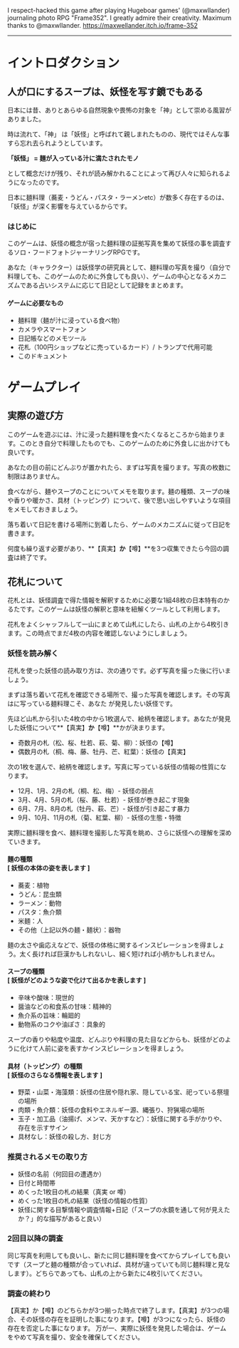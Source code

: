 I respect-hacked this game after playing Hugeboar games' (@maxwllander) journaling photo RPG "Frame352".
I greatly admire their creativity. Maximum thanks to @maxwllander.
https://maxwellander.itch.io/frame-352

----

# イントロダクション
## 人が口にするスープは、妖怪を写す鏡でもある
日本には昔、ありとあらゆる自然現象や畏怖の対象を「神」として崇める風習がありました。

時は流れて、「神」 は「妖怪」と呼ばれて親しまれたものの、現代ではそんな事すら忘れ去られようとしています。

**「妖怪」 = 麺が入っている汁に満たされたモノ**

として概念だけが残り、それが読み解かれることによって再び人々に知られるようになったのです。

日本に麺料理（蕎麦・うどん・パスタ・ラーメンetc）が数多く存在するのは、「妖怪」が深く影響を与えているからです。

### はじめに
このゲームは、妖怪の概念が宿った麺料理の証拠写真を集めて妖怪の事を調査するソロ・フードフォトジャーナリングRPGです。

あなた（キャラクター）は妖怪学の研究員として、麺料理の写真を撮り（自分で料理しても、このゲームのために外食しても良い）、ゲームの中心となるメカニズムである占いシステムに応じて日記として記録をまとめます。

#### ゲームに必要なもの
* 麺料理（麺が汁に浸っている食べ物）
* カメラやスマートフォン
* 日記帳などのメモツール
* 花札（100円ショップなどに売っているカード）/ トランプで代用可能
* このドキュメント

# ゲームプレイ
## 実際の遊び方
このゲームを遊ぶには、汁に浸った麺料理を食べたくなるところから始まります。このとき自分で料理したものでも、このゲームのために外食しに出かけても良いです。

あなたの目の前にどんぶりが置かれたら、まずは写真を撮ります。写真の枚数に制限はありません。

食べながら、麺やスープのことについてメモを取ります。麺の種類、スープの味や香りや暖かさ、具材（トッピング）について、後で思い出しやすいような項目をメモしておきましょう。

落ち着いて日記を書ける場所に到着したら、ゲームのメカニズムに従って日記を書きます。

何度も繰り返す必要があり、**【真実】**か**【噂】**を3つ収集できたら今回の調査は終了です。

## 花札について
花札とは、妖怪調査で得た情報を解釈するために必要な1組48枚の日本特有のかるたです。このゲームは妖怪の解釈と意味を紐解くツールとして利用します。

花札をよくシャッフルして一山にまとめて山札にしたら、山札の上から4枚引きます。この時点でまだ4枚の内容を確認しないようにしましょう。

### 妖怪を読み解く
花札を使った妖怪の読み取り方は、次の通りです。必ず写真を撮った後に行いましょう。

まずは落ち着いて花札を確認できる場所で、撮った写真を確認します。その写真はに写っている麺料理こそ、あなた
が発見したい妖怪です。

先ほど山札から引いた4枚の中から1枚選んで、絵柄を確認します。あなたが発見した妖怪について**【真実】**か**【噂】**かが決まります。

* 奇数月の札（松、桜、杜若、萩、菊、柳）：妖怪の【噂】
* 偶数月の札（桐、梅、藤、牡丹、芒、紅葉）：妖怪の【真実】

次の1枚を選んで、絵柄を確認します。写真に写っている妖怪の情報の性質になります。
* 12月、1月、2月の札（桐、松、梅）- 妖怪の弱点
* 3月、4月、5月の札（桜、藤、杜若）- 妖怪が巻き起こす現象
* 6月、7月、8月の札（牡丹、萩、芒）- 妖怪が引き起こす暴力
* 9月、10月、11月の札（菊、紅葉、柳）- 妖怪の生態・特徴

実際に麺料理を食べ、麺料理を撮影した写真を眺め、さらに妖怪への理解を深めていきます。

#### 麺の種類<br> [ 妖怪の本体の姿を表します ]
* 蕎麦：植物
* うどん：昆虫類
* ラーメン：動物
* パスタ：魚介類
* 米麺：人
* その他（上記以外の麺・麺状）：器物

麺の太さや歯応えなどで、妖怪の体格に関するインスピレーションを得ましょう。太く長ければ巨漢かもしれないし、細く短ければ小柄かもしれません。

#### スープの種類<br>  [ 妖怪がどのような姿で化けて出るかを表します ]
* 辛味や酸味：現世的
* 醤油などの和食系の甘味：精神的
* 魚介系の旨味：輪廻的
* 動物系のコクや油ぽさ：具象的

スープの香りや粘度や温度、どんぶりや料理の見た目などからも、妖怪がどのように化けて人前に姿を表すかインスピレーションを得ましょう。

#### 具材（トッピング）の種類<br> [ 妖怪のさらなる情報を表します ]
* 野菜・山菜・海藻類：妖怪の住居や隠れ家、隠している宝、祀っている祭壇の場所
* 肉類・魚介類：妖怪の食料やエネルギー源、縄張り、狩猟場の場所
* 玉子・加工品（油揚げ、メンマ、天かすなど）：妖怪に関する手がかりや、存在を示すサイン
* 具材なし：妖怪の殺し方、封じ方

### 推奨されるメモの取り方
* 妖怪の名前（何回目の遭遇か）
* 日付と時間帯
* めくった1枚目の札の結果（真実 or 噂）
* めくった1枚目の札の結果（妖怪の情報の性質）
* 妖怪に関する目撃情報や調査情報+日記（「スープの水鏡を通して何が見えたか？」的な描写があると良い）

### 2回目以降の調査
同じ写真を利用しても良いし、新たに同じ麺料理を食べてからプレイしても良いです（スープと麺の種類が合っていれば、具材が違っていても同じ麺料理と見なします）。どちらであっても、山札の上から新たに4枚引いてください。

### 調査の終わり
【真実】か【噂】のどちらかが3つ揃った時点で終了します。【真実】が3つの場合、その妖怪の存在を証明した事になります。【噂】が3つになったら、妖怪の存在を否定した事になります。
万が一、実際に妖怪を発見した場合は、ゲームをやめて写真を撮り、安全を確保してください。
